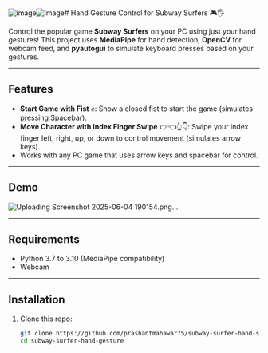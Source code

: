 ![image](https://github.com/user-attachments/assets/43c4799a-32f2-43e4-87fb-5a024c671b62)![image](https://github.com/user-attachments/assets/3c285296-9048-4677-b062-57ade57843e8)# Hand Gesture Control for Subway Surfers 🎮🖐️

Control the popular game **Subway Surfers** on your PC using just your hand gestures! This project uses **MediaPipe** for hand detection, **OpenCV** for webcam feed, and **pyautogui** to simulate keyboard presses based on your gestures.

---

## Features

- **Start Game with Fist** ✊: Show a closed fist to start the game (simulates pressing Spacebar).
- **Move Character with Index Finger Swipe** 👉👈👆👇: Swipe your index finger left, right, up, or down to control movement (simulates arrow keys).
- Works with any PC game that uses arrow keys and spacebar for control.
  
---

## Demo

![Uploading Screenshot 2025-06-04 190154.png…]()


---

## Requirements

- Python 3.7 to 3.10 (MediaPipe compatibility)
- Webcam

---

## Installation

1. Clone this repo:
   ```bash
   git clone https://github.com/prashantmahawar75/subway-surfer-hand-simulation/tree/main
   cd subway-surfer-hand-gesture
